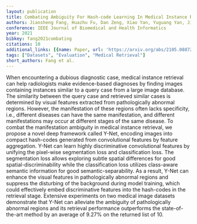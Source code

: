 ```yaml
---
layout: publication
title: Combating Ambiguity For Hash-code Learning In Medical Instance Retrieval
authors: Jiansheng Fang, Huazhu Fu, Dan Zeng, Xiao Yan, Yuguang Yan, Jiang Liu
conference: IEEE Journal of Biomedical and Health Informatics
year: 2021
bibkey: fang2021combating
citations: 10
additional_links: [{name: Paper, url: 'https://arxiv.org/abs/2105.08872'}]
tags: ["Datasets", "Evaluation", "Medical Retrieval"]
short_authors: Fang et al.
---
```

When encountering a dubious diagnostic case, medical instance retrieval can
help radiologists make evidence-based diagnoses by finding images containing
instances similar to a query case from a large image database. The similarity
between the query case and retrieved similar cases is determined by visual
features extracted from pathologically abnormal regions. However, the
manifestation of these regions often lacks specificity, i.e., different
diseases can have the same manifestation, and different manifestations may
occur at different stages of the same disease. To combat the manifestation
ambiguity in medical instance retrieval, we propose a novel deep framework
called Y-Net, encoding images into compact hash-codes generated from
convolutional features by feature aggregation. Y-Net can learn highly
discriminative convolutional features by unifying the pixel-wise segmentation
loss and classification loss. The segmentation loss allows exploring subtle
spatial differences for good spatial-discriminability while the classification
loss utilizes class-aware semantic information for good semantic-separability.
As a result, Y-Net can enhance the visual features in pathologically abnormal
regions and suppress the disturbing of the background during model training,
which could effectively embed discriminative features into the hash-codes in
the retrieval stage. Extensive experiments on two medical image datasets
demonstrate that Y-Net can alleviate the ambiguity of pathologically abnormal
regions and its retrieval performance outperforms the state-of-the-art method
by an average of 9.27% on the returned list of 10.
